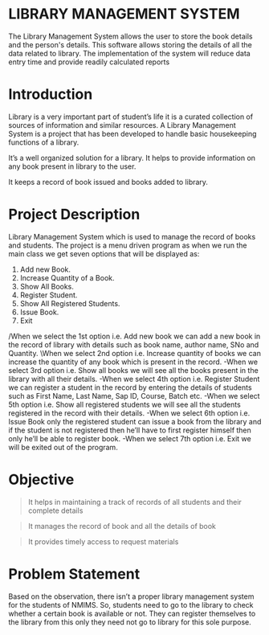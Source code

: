 # LIBRARY MANAGEMENT SYSTEM
 The Library Management System allows the user to store the book details and the person's details. This software allows storing the details of all the data related to library. The implementation of the system will reduce data entry time and provide readily calculated reports

# Introduction

Library is a very important part of student’s life it is a curated collection of sources of information and similar resources. A Library Management System is a project that has been developed to handle basic housekeeping functions of a library.

 It’s a well organized solution for a library. It helps to provide information on any book present in library to the user.

It keeps a record of book issued and books added to library.


# Project Description

Library Management System which is used to manage the record of books and students.
The project is a menu driven program as when we run the main class we get seven options that will be displayed as:
1.	Add new Book.
2.	Increase Quantity of a Book.
3.	Show All Books.
4.	Register Student.
5.	Show All Registered Students.
6.	Issue Book. 
7.	Exit

/When we select the 1st option i.e. Add new book we can add a new book in the record of library with details such as book name, author name, SNo and Quantity.
\When we select 2nd option i.e. Increase quantity of books we can increase the quantity of any book which is present in the record.
-When we select 3rd option i.e. Show all books we will see all the books present in the library with all their details.
-When we select 4th option i.e. Register Student we can register a student in the record by entering the details of students such as First Name, Last Name, Sap ID, Course, Batch etc.
-When we select 5th option i.e. Show all registered students we will see all the students registered in the record with their details.
-When we select 6th option i.e. Issue Book only the registered student can issue a book from the library and if the student is not registered then he’ll have to first register himself then only he’ll be able to register book.
-When we select 7th option i.e. Exit we will be exited out of the program.  


# Objective

>	It helps in maintaining a track of records of all students and their complete details

>	It manages the record of book and all the details of book

>	It provides timely access to request materials


# Problem Statement

Based on the observation, there isn’t a proper library management system for the students of NMIMS. So, students need to go to the library to check whether a certain book is available or not. They can register themselves to the library from this only they need not go to library for this sole purpose.
